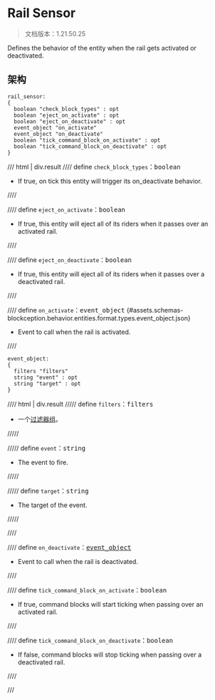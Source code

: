 # Rail Sensor

> 文档版本：1.21.50.25

Defines the behavior of the entity when the rail gets activated or deactivated.

## 架构

```mcschema
rail_sensor:
{
  boolean "check_block_types" : opt
  boolean "eject_on_activate" : opt
  boolean "eject_on_deactivate" : opt
  event_object "on_activate"
  event_object "on_deactivate"
  boolean "tick_command_block_on_activate" : opt
  boolean "tick_command_block_on_deactivate" : opt
}

```

/// html | div.result
//// define
`check_block_types`：<samp>boolean</samp>

- If true, on tick this entity will trigger its on_deactivate behavior.


////


//// define
`eject_on_activate`：<samp>boolean</samp>

- If true, this entity will eject all of its riders when it passes over an activated rail.


////


//// define
`eject_on_deactivate`：<samp>boolean</samp>

- If true, this entity will eject all of its riders when it passes over a deactivated rail.


////


//// define
`on_activate`：<samp>event_object</samp> {#assets.schemas-blockception.behavior.entities.format.types.event_object.json}

- Event to call when the rail is activated.


////

```mcschema
event_object:
{
  filters "filters"
  string "event" : opt
  string "target" : opt
}

```

//// html | div.result
///// define
`filters`：<samp>filters</samp>

- 一个[过滤器组](../filter.md)。


/////


///// define
`event`：<samp>string</samp>

- The event to fire.


/////


///// define
`target`：<samp>string</samp>

- The target of the event.


/////


////



//// define
`on_deactivate`：<samp>[event_object](#assets.schemas-blockception.behavior.entities.format.types.event_object.json)</samp>

- Event to call when the rail is deactivated.


////


//// define
`tick_command_block_on_activate`：<samp>boolean</samp>

- If true, command blocks will start ticking when passing over an activated rail.


////


//// define
`tick_command_block_on_deactivate`：<samp>boolean</samp>

- If false, command blocks will stop ticking when passing over a deactivated rail.


////


///

